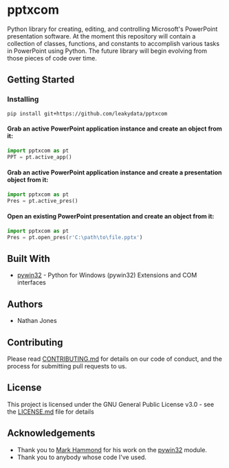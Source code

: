 # pptxcom
Python library for creating, editing, and controlling Microsoft's PowerPoint presentation software. At the moment this repository will contain a collection of classes, functions, and constants to accomplish various tasks in PowerPoint using Python. The future library will begin evolving from those pieces of code over time.

## Getting Started
### Installing
`pip install git+https://github.com/leakydata/pptxcom`

#### Grab an active PowerPoint application instance and create an object from it:
```Python
import pptxcom as pt
PPT = pt.active_app()
```

#### Grab an active PowerPoint application instance and create a presentation object from it:
```Python
import pptxcom as pt
Pres = pt.active_pres()
```

#### Open an existing PowerPoint presentation and create an object from it:
```Python
import pptxcom as pt
Pres = pt.open_pres(r'C:\path\to\file.pptx') 
```

## Built With
* [pywin32](https://github.com/mhammond/pywin32) - Python for Windows (pywin32) Extensions and COM interfaces

## Authors
* Nathan Jones

## Contributing
Please read [CONTRIBUTING.md](https://github.com/leakydata/pptxcom/blob/master/CONTRIBUTING.md) for details on our code of conduct, and the process for submitting pull requests to us.

## License
This project is licensed under the GNU General Public License v3.0 - see the [LICENSE.md](https://github.com/leakydata/pptxcom/blob/master/LICENSE) file for details

## Acknowledgements
* Thank you to [Mark Hammond](https://github.com/mhammond) for his work on the [pywin32](https://github.com/mhammond/pywin32) module.
* Thank you to anybody whose code I've used.
